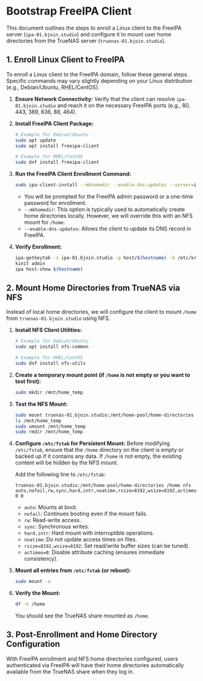 # Bootstrap FreeIPA Client

This document outlines the steps to enroll a Linux client to the FreeIPA server (`ipa-01.bjoin.studio`) and configure it to mount user home directories from the TrueNAS server (`truenas-01.bjoin.studio`).

## 1. Enroll Linux Client to FreeIPA

To enroll a Linux client to the FreeIPA domain, follow these general steps. Specific commands may vary slightly depending on your Linux distribution (e.g., Debian/Ubuntu, RHEL/CentOS).

1.  **Ensure Network Connectivity:** Verify that the client can resolve `ipa-01.bjoin.studio` and reach it on the necessary FreeIPA ports (e.g., 80, 443, 389, 636, 88, 464).

2.  **Install FreeIPA Client Package:**
    ```bash
    # Example for Debian/Ubuntu
    sudo apt update
    sudo apt install freeipa-client

    # Example for RHEL/CentOS
    sudo dnf install freeipa-client
    ```

3.  **Run the FreeIPA Client Enrollment Command:**
    ```bash
    sudo ipa-client-install --mkhomedir --enable-dns-updates --server=ipa-01.bjoin.studio --domain=bjoin.studio --realm=BJOIN.STUDIO
    ```
    *   You will be prompted for the FreeIPA admin password or a one-time password for enrollment.
    *   `--mkhomedir`: This option is typically used to automatically create home directories locally. However, we will override this with an NFS mount for `/home`.
    *   `--enable-dns-updates`: Allows the client to update its DNS record in FreeIPA.

4.  **Verify Enrollment:**
    ```bash
    ipa-getkeytab -s ipa-01.bjoin.studio -p host/$(hostname) -k /etc/krb5.keytab
    kinit admin
    ipa host-show $(hostname)
    ```

## 2. Mount Home Directories from TrueNAS via NFS

Instead of local home directories, we will configure the client to mount `/home` from `truenas-01.bjoin.studio` using NFS.

1.  **Install NFS Client Utilities:**
    ```bash
    # Example for Debian/Ubuntu
    sudo apt install nfs-common

    # Example for RHEL/CentOS
    sudo dnf install nfs-utils
    ```

2.  **Create a temporary mount point (if `/home` is not empty or you want to test first):**
    ```bash
    sudo mkdir /mnt/home_temp
    ```

3.  **Test the NFS Mount:**
    ```bash
    sudo mount truenas-01.bjoin.studio:/mnt/home-pool/home-directories /mnt/home_temp
    ls /mnt/home_temp
    sudo umount /mnt/home_temp
    sudo rmdir /mnt/home_temp
    ```

4.  **Configure `/etc/fstab` for Persistent Mount:**
    Before modifying `/etc/fstab`, ensure that the `/home` directory on the client is empty or backed up if it contains any data. If `/home` is not empty, the existing content will be hidden by the NFS mount.

    Add the following line to `/etc/fstab`:
    ```
    truenas-01.bjoin.studio:/mnt/home-pool/home-directories /home nfs auto,nofail,rw,sync,hard,intr,noatime,rsize=8192,wsize=8192,actimeo=0 0 0
    ```
    *   `auto`: Mounts at boot.
    *   `nofail`: Continues booting even if the mount fails.
    *   `rw`: Read-write access.
    *   `sync`: Synchronous writes.
    *   `hard,intr`: Hard mount with interruptible operations.
    *   `noatime`: Do not update access times on files.
    *   `rsize=8192,wsize=8192`: Set read/write buffer sizes (can be tuned).
    *   `actimeo=0`: Disable attribute caching (ensures immediate consistency).

5.  **Mount all entries from `/etc/fstab` (or reboot):**
    ```bash
    sudo mount -a
    ```

6.  **Verify the Mount:**
    ```bash
    df -h /home
    ```
    You should see the TrueNAS share mounted as `/home`.

## 3. Post-Enrollment and Home Directory Configuration

With FreeIPA enrollment and NFS home directories configured, users authenticated via FreeIPA will have their home directories automatically available from the TrueNAS share when they log in.